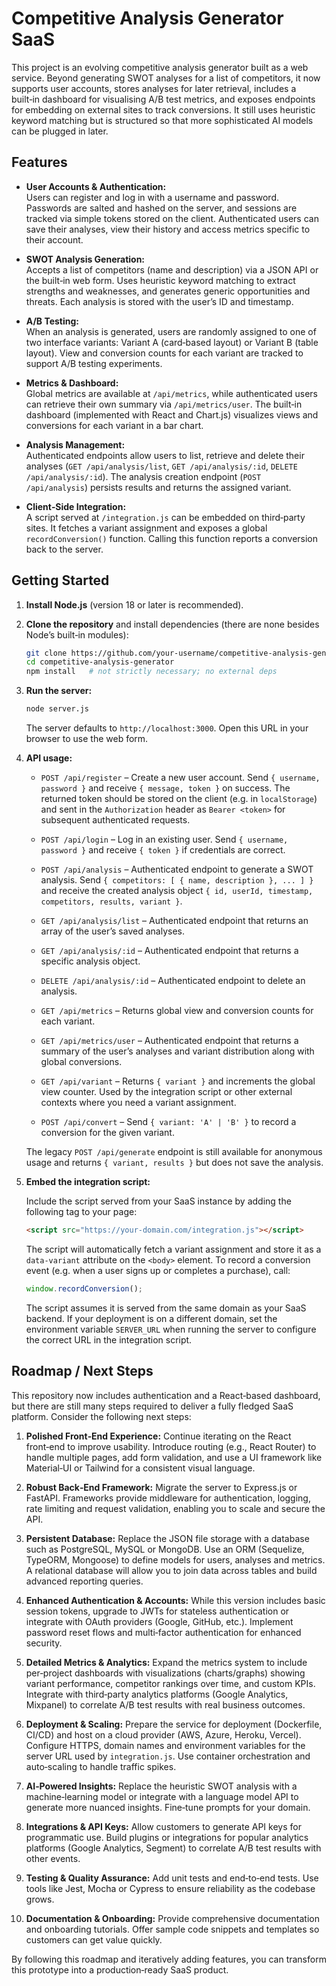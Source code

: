 # Competitive Analysis Generator SaaS

This project is an evolving competitive analysis generator built as a web service.  Beyond generating SWOT analyses for a list of competitors, it now supports user accounts, stores analyses for later retrieval, includes a built‑in dashboard for visualising A/B test metrics, and exposes endpoints for embedding on external sites to track conversions.  It still uses heuristic keyword matching but is structured so that more sophisticated AI models can be plugged in later.

## Features

- **User Accounts & Authentication:**  
  Users can register and log in with a username and password.  Passwords are salted and hashed on the server, and sessions are tracked via simple tokens stored on the client.  Authenticated users can save their analyses, view their history and access metrics specific to their account.

- **SWOT Analysis Generation:**  
  Accepts a list of competitors (name and description) via a JSON API or the built‑in web form.  Uses heuristic keyword matching to extract strengths and weaknesses, and generates generic opportunities and threats.  Each analysis is stored with the user’s ID and timestamp.

- **A/B Testing:**  
  When an analysis is generated, users are randomly assigned to one of two interface variants: Variant A (card‑based layout) or Variant B (table layout).  View and conversion counts for each variant are tracked to support A/B testing experiments.

- **Metrics & Dashboard:**  
  Global metrics are available at `/api/metrics`, while authenticated users can retrieve their own summary via `/api/metrics/user`.  The built‑in dashboard (implemented with React and Chart.js) visualizes views and conversions for each variant in a bar chart.

- **Analysis Management:**  
  Authenticated endpoints allow users to list, retrieve and delete their analyses (`GET /api/analysis/list`, `GET /api/analysis/:id`, `DELETE /api/analysis/:id`).  The analysis creation endpoint (`POST /api/analysis`) persists results and returns the assigned variant.

- **Client‑Side Integration:**  
  A script served at `/integration.js` can be embedded on third‑party sites.  It fetches a variant assignment and exposes a global `recordConversion()` function.  Calling this function reports a conversion back to the server.

## Getting Started

1. **Install Node.js** (version 18 or later is recommended).

2. **Clone the repository** and install dependencies (there are none besides Node’s built‑in modules):

   ```bash
   git clone https://github.com/your‑username/competitive‑analysis‑generator.git
   cd competitive‑analysis‑generator
   npm install   # not strictly necessary; no external deps
   ```

3. **Run the server:**

   ```bash
   node server.js
   ```

   The server defaults to `http://localhost:3000`.  Open this URL in your browser to use the web form.

4. **API usage:**

   - `POST /api/register` – Create a new user account.  Send `{ username, password }` and receive `{ message, token }` on success.  The returned token should be stored on the client (e.g. in `localStorage`) and sent in the `Authorization` header as `Bearer <token>` for subsequent authenticated requests.

   - `POST /api/login` – Log in an existing user.  Send `{ username, password }` and receive `{ token }` if credentials are correct.

   - `POST /api/analysis` – Authenticated endpoint to generate a SWOT analysis.  Send `{ competitors: [ { name, description }, ... ] }` and receive the created analysis object `{ id, userId, timestamp, competitors, results, variant }`.

   - `GET /api/analysis/list` – Authenticated endpoint that returns an array of the user’s saved analyses.

   - `GET /api/analysis/:id` – Authenticated endpoint that returns a specific analysis object.

   - `DELETE /api/analysis/:id` – Authenticated endpoint to delete an analysis.

   - `GET /api/metrics` – Returns global view and conversion counts for each variant.

   - `GET /api/metrics/user` – Authenticated endpoint that returns a summary of the user’s analyses and variant distribution along with global conversions.

   - `GET /api/variant` – Returns `{ variant }` and increments the global view counter.  Used by the integration script or other external contexts where you need a variant assignment.

   - `POST /api/convert` – Send `{ variant: 'A' | 'B' }` to record a conversion for the given variant.

   The legacy `POST /api/generate` endpoint is still available for anonymous usage and returns `{ variant, results }` but does not save the analysis.

5. **Embed the integration script:**

   Include the script served from your SaaS instance by adding the following tag to your page:

   ```html
   <script src="https://your-domain.com/integration.js"></script>
   ```

   The script will automatically fetch a variant assignment and store it as a `data-variant` attribute on the `<body>` element.  To record a conversion event (e.g. when a user signs up or completes a purchase), call:

   ```javascript
   window.recordConversion();
   ```

   The script assumes it is served from the same domain as your SaaS backend.  If your deployment is on a different domain, set the environment variable `SERVER_URL` when running the server to configure the correct URL in the integration script.

## Roadmap / Next Steps

This repository now includes authentication and a React‑based dashboard, but there are still many steps required to deliver a fully fledged SaaS platform.  Consider the following next steps:

1. **Polished Front‑End Experience:**  Continue iterating on the React front‑end to improve usability.  Introduce routing (e.g., React Router) to handle multiple pages, add form validation, and use a UI framework like Material‑UI or Tailwind for a consistent visual language.

2. **Robust Back‑End Framework:**  Migrate the server to Express.js or FastAPI.  Frameworks provide middleware for authentication, logging, rate limiting and request validation, enabling you to scale and secure the API.

3. **Persistent Database:**  Replace the JSON file storage with a database such as PostgreSQL, MySQL or MongoDB.  Use an ORM (Sequelize, TypeORM, Mongoose) to define models for users, analyses and metrics.  A relational database will allow you to join data across tables and build advanced reporting queries.

4. **Enhanced Authentication & Accounts:**  While this version includes basic session tokens, upgrade to JWTs for stateless authentication or integrate with OAuth providers (Google, GitHub, etc.).  Implement password reset flows and multi‑factor authentication for enhanced security.

5. **Detailed Metrics & Analytics:**  Expand the metrics system to include per‑project dashboards with visualizations (charts/graphs) showing variant performance, competitor rankings over time, and custom KPIs.  Integrate with third‑party analytics platforms (Google Analytics, Mixpanel) to correlate A/B test results with real business outcomes.

6. **Deployment & Scaling:**  Prepare the service for deployment (Dockerfile, CI/CD) and host on a cloud provider (AWS, Azure, Heroku, Vercel).  Configure HTTPS, domain names and environment variables for the server URL used by `integration.js`.  Use container orchestration and auto‑scaling to handle traffic spikes.

7. **AI‑Powered Insights:**  Replace the heuristic SWOT analysis with a machine‑learning model or integrate with a language model API to generate more nuanced insights.  Fine‑tune prompts for your domain.

8. **Integrations & API Keys:**  Allow customers to generate API keys for programmatic use.  Build plugins or integrations for popular analytics platforms (Google Analytics, Segment) to correlate A/B test results with other events.

9. **Testing & Quality Assurance:**  Add unit tests and end‑to‑end tests.  Use tools like Jest, Mocha or Cypress to ensure reliability as the codebase grows.

10. **Documentation & Onboarding:**  Provide comprehensive documentation and onboarding tutorials.  Offer sample code snippets and templates so customers can get value quickly.

By following this roadmap and iteratively adding features, you can transform this prototype into a production‑ready SaaS product.